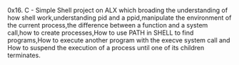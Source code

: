 0x16. C - Simple Shell project on ALX which broading the understanding of how shell work,understanding  pid and a ppid,manipulate the environment of the current process,the difference between a function and a system call,how to create processes,How to use  PATH in SHELL to find  programs,How to execute another program with the execve system call and How to suspend the execution of a process until one of its children terminates.
